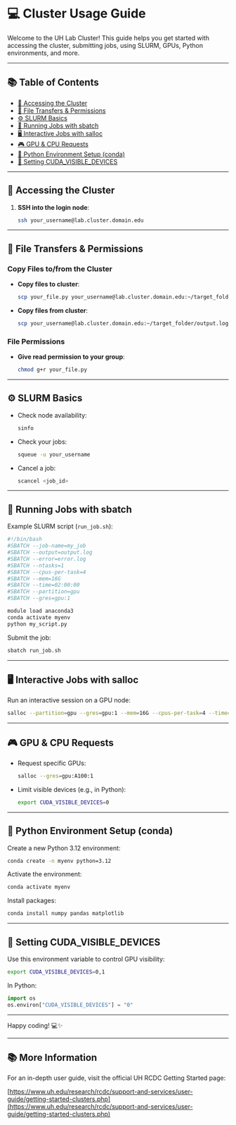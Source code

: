 # 💻 Cluster Usage Guide

Welcome to the UH Lab Cluster! This guide helps you get started with accessing the cluster, submitting jobs, using SLURM, GPUs, Python environments, and more.

---

## 📚 Table of Contents

* [🔑 Accessing the Cluster](#-accessing-the-cluster)
* [📁 File Transfers & Permissions](#-file-transfers--permissions)
* [⚙️ SLURM Basics](#️-slurm-basics)
* [🚀 Running Jobs with sbatch](#-running-jobs-with-sbatch)
* [🖥️ Interactive Jobs with salloc](#️-interactive-jobs-with-salloc)
* [🎮 GPU & CPU Requests](#-gpu--cpu-requests)
* [🐍 Python Environment Setup (conda)](#-python-environment-setup-conda)
* [🧠 Setting CUDA\_VISIBLE\_DEVICES](#-setting-cuda_visible_devices)

---

## 🔑 Accessing the Cluster

1. **SSH into the login node**:

   ```bash
   ssh your_username@lab.cluster.domain.edu
   ```

---

## 📁 File Transfers & Permissions

### Copy Files to/from the Cluster

* **Copy files to cluster**:

  ```bash
  scp your_file.py your_username@lab.cluster.domain.edu:~/target_folder/
  ```
* **Copy files from cluster**:

  ```bash
  scp your_username@lab.cluster.domain.edu:~/target_folder/output.log ./
  ```

### File Permissions

* **Give read permission to your group**:

  ```bash
  chmod g+r your_file.py
  ```

---

## ⚙️ SLURM Basics

* Check node availability:

  ```bash
  sinfo
  ```
* Check your jobs:

  ```bash
  squeue -u your_username
  ```
* Cancel a job:

  ```bash
  scancel <job_id>
  ```

---

## 🚀 Running Jobs with sbatch

Example SLURM script (`run_job.sh`):

```bash
#!/bin/bash
#SBATCH --job-name=my_job
#SBATCH --output=output.log
#SBATCH --error=error.log
#SBATCH --ntasks=1
#SBATCH --cpus-per-task=4
#SBATCH --mem=16G
#SBATCH --time=02:00:00
#SBATCH --partition=gpu
#SBATCH --gres=gpu:1

module load anaconda3
conda activate myenv
python my_script.py
```

Submit the job:

```bash
sbatch run_job.sh
```

---

## 🖥️ Interactive Jobs with salloc

Run an interactive session on a GPU node:

```bash
salloc --partition=gpu --gres=gpu:1 --mem=16G --cpus-per-task=4 --time=01:00:00
```

---

## 🎮 GPU & CPU Requests

* Request specific GPUs:

  ```bash
  salloc --gres=gpu:A100:1
  ```
* Limit visible devices (e.g., in Python):

  ```bash
  export CUDA_VISIBLE_DEVICES=0
  ```

---

## 🐍 Python Environment Setup (conda)

Create a new Python 3.12 environment:

```bash
conda create -n myenv python=3.12
```

Activate the environment:

```bash
conda activate myenv
```

Install packages:

```bash
conda install numpy pandas matplotlib
```

---

## 🧠 Setting CUDA\_VISIBLE\_DEVICES

Use this environment variable to control GPU visibility:

```bash
export CUDA_VISIBLE_DEVICES=0,1
```

In Python:

```python
import os
os.environ["CUDA_VISIBLE_DEVICES"] = "0"
```

---

Happy coding! 💻✨

---

## 📚 More Information

For an in-depth user guide, visit the official UH RCDC Getting Started page:

[https://www.uh.edu/research/rcdc/support-and-services/user-guide/getting-started-clusters.php](https://www.uh.edu/research/rcdc/support-and-services/user-guide/getting-started-clusters.php)
